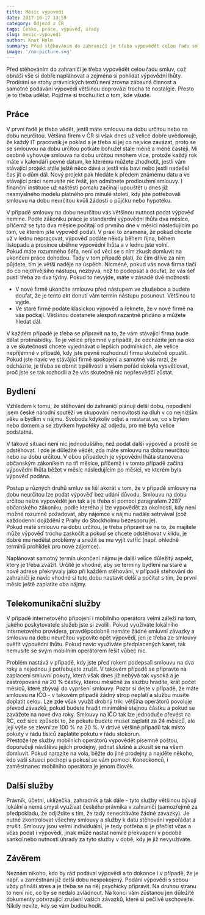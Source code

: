 ```yaml
---
title: Měsíc výpovědí
date: 2017-10-17 13:59
category: Odjezd z ČR
tags: Česko, práce, výpověď, úřady
slug: mesic-vypovedi
author: Knut Holm
summary: Před stěhováním do zahraničí je třeba vypovědět celou řadu smluv, což obnáší vše si dobře naplánovat a zejména si pohlídat výpovědní lhůty. Prodírání se stohy právnických textů není zrovna zábavná činnost a samotné podávání výpovědí většinou doprovází trocha té nostalgie. Přesto je to třeba udělat. Pojďme si trochu říct o tom, kde všude.
image: '/no-picture.svg'
---
```


Před stěhováním do zahraničí je třeba vypovědět celou řadu smluv, což obnáší vše si dobře naplánovat a zejména si pohlídat výpovědní lhůty. Prodírání se stohy právnických textů není zrovna zábavná činnost a samotné podávání výpovědí většinou doprovází trocha té nostalgie. Přesto je to třeba udělat. Pojďme si trochu říct o tom, kde všude.

## Práce
V první řadě je třeba vědět, jestli máte smlouvu na dobu určitou nebo na dobu neurčitou. Většina firem v ČR si však dnes už velice dobře uvědomuje, že každý IT pracovník je poklad a je třeba si jej co nejvíce zavázat, proto se se smlouvou na dobu určitou potkáte bohužel stále méně a méně častěji. Mi osobně vyhovuje smlouva na dobu určitou mnohem více, protože každý rok máte v kalendáři pevné datum, ke kterému můžete zhodnotit, jestli vám stávající projekt stále ještě něco dává a jestli vás baví nebo jestli nadešel čas jít o dům dál. Nový projekt pak hledáte k předem známému datu a ve stávající práci nemusíte nic řešit, jen odmítnete prodloužení smlouvy. I finanční instituce už naštěstí pomalu začínají upouštět u dnes již nesmyslného modelu platného pro minulé století, kdy jste potřebovali smlouvu na dobu neurčitou kvůli žádosti o půjčku nebo hypotéku. 

V případě smlouvy na dobu neurčitou vás většinou nutnost podat výpověď nemine. Podle zákoníku práce je standardní výpovědní lhůta dva měsíce, přičemž se tyto dva měsíce počítají od prvního dne v měsíci následujícím po tom, ve kterém jste výpověď podali. V praxi to znamená, že pokud chcete už v lednu nepracovat, výpověď podáte někdy během října, během listopadu a prosince uběhne výpovědní lhůta a v lednu jste volní.  
Pokud máte rozumného šéfa, není od věci se s ním zkusit domluvit na ukončení práce dohodou. Tady v tom případě platí, že čím dříve za ním půjdete, tím je větší naděje na úspěch. Nicméně, pokud vás nová firma tlačí do co nejdřívějšího nástupu, nezbývá, než to podepsat a doufat, že vás šéf pustí třeba za dva týdny. Pokud to nevyjde, máte v zásadě dvě možnosti:

* V nové firmě ukončíte smlouvu před nástupem ve zkušebce a budete doufat, že je tento akt donutí vám termín nástupu posunout. Většinou to vyjde.
* Ve staré firmě podáte klasickou výpověď a řeknete, že v nové firmě na vás počkají. Většinou dostanete alespoň razantně přidáno a můžete hledat dál.

V každém případě je třeba se připravit na to, že vám stávající firma bude dělat protinabídky. To je velice příjemné v případě, že odcházíte jen na oko a ve skutečnosti chcete vyjednávat o lepších podmínkách, ale velice nepříjemné v případě, kdy jste pevně rozhodnutí firmu skutečně opustit. Pokud jste navíc ve stávájící firmě spokojení a samotné vás mrzí, že odcházíte, je třeba se obrnit trpělivostí a všem pořád dokola vysvětlovat, proč jste se tak rozhodli a že vás skutečně nic nepřesvědčí zůstat.

## Bydlení
Vzhledem k tomu, že stěhování do zahraničí plánuji delší dobu, nepodlehl jsem české národní soutěži ve skupování nemovitostí na dluh v co nejnižším věku a bydlím v nájmu. Svoboda kdykoliv odjet a nestarat se, co s bytem nebo domem a se zbytkem hypotéky až odjedu, pro mě byla velice podstatná.

V takové situaci není nic jednoduššího, než podat další výpověď a prostě se odstěhovat. I zde je důležité vědět, zda máte smlouvu na dobu neurčitou nebo na dobu určitou. V obou případech je výpovědní lhůta stanovena občanským zákoníkem na tři měsíce, přičemž i v tomto případě začíná výpovědní lhůta běžet v měsíc následujícím po měsíci, ve kterém byla výpověď podána.

Postup u různých druhů smluv se liší akorát v tom, že v případě smlouvy na dobu neurčitou lze podat výpověď bez udání důvodu. Smlouvu na dobu určitou nelze vypovědět jen tak a je třeba si pomoci paragrafem 2287 občanského zákoníku, podle kterého ji lze vypovědět za okolností, kdy není možné rozumně požadovat, aby nájemce v nájmu nadále setrvával (což každodenní dojíždění z Prahy do Stockholmu bezesporu je).  
Pokud máte smlouvu na dobu určitou, je třeba připravit se na to, že majitele může výpověď trochu zaskočit a pokud se chcete odstěhovat v klidu, je dobré mu nedělat problémy a snažit se mu vyjít vstříc (např. ohledně termínů prohlídek pro nové zájemce).

Naplánovat samotný termín ukončení nájmu je další velice důležitý aspekt, který je třeba zvážit. Určitě je vhodné, aby se termíny bydlení na staré a nové adrese překrývaly jako při každém stěhování, v případě stehování do zahraničí je navíc vhodné si tuto dobu nastavit delší a počítat s tím, že první měsíc ještě zaplatíte oba nájmy. 

## Telekomunikační služby
V případě internetového připojení i mobilního operátora velmi záleží na tom, jakého poskytovatele služeb jste si zvolili. Pokud využíváte lokálního internetového providera, pravděpodobně nemáte žádné smluvní závazky a smlouvu na dobu neurčitou vypovíte opět výpovědí, jen je třeba ze smlouvy ověřit výpovědní lhůtu. Pokud navíc využíváte předplacených karet, tak nemusíte se svým mobilním operátorem řešit vůbec nic.

Problém nastává v případě, kdy jste před rokem podepsali smlouvu na dva roky a nejednou ji potřebujete zrušit. V takovém případě se připravte na zaplacení smluvní pokuty, která však dnes již nebývá tak vysoká a je zastropovaná na 20 % částky, kterou měsíčně za službu hradíte, krát počet měsíců, které zbývají do vypršení smlouvy. Pozor si dejte v případě, že máte smlouvu na IČO - v takovém případě žádný strop neplatí a službu musíte doplatit celou. Lze zde však využít drobný trik: většina operátorů povoluje převod závazků, pokud budete hradit minimálně stejnou částku a pokud se zavážete na nové dva roky. Smlouvy na IČO tak lze jednoduše převést na RČ, což sice způsobí to, že pokutu budete muset zaplatit za 24 měsíců, ale její výše se zlevní ze 100 % na 20 %. V drtivé většině případů tak místo pokuty v řádu tisíců zaplatíte pokutu v řádu stokorun.  
Přestože lze služby mobilních operátorů vypovědět písemně poštou, doporučuji návštěvu jejich prodejny, jednat slušně a zkusit se na všem domluvit. Pokud narazíte na vola, běžte do jiné prodejny a najděte někoho, kdo vaší situaci pochopí a pokusí se vám pomoci. Koneckonců, i zaměstnanec mobilního operátora je jenom člověk.

## Další služby
Právník, účetní, uklízečka, zahradník a tak dále - tyto služby většinou bývají lokální a nemá smysl využívat českého právníka v zahraničí (samozřejmě za předpokladu, že odjíždíte s tím, že tady nenecháváte žádné závazky). Je nutné zkontrolovat všechny smlouvy a služby k datu stěhování vypořádat a zrušit. Smlouvy jsou velmi individuální, je tedy potřeba si je přečíst včas a včas podat i výpovědi, jinak může nastat nemilé překvapení v podobě sankcí nebo nutnosti úhrady za tyto služby v době, kdy je již nevyužíváte.

## Závěrem
Neznám nikoho, kdo by rád podával výpovědi a to dokonce i v případě, že je např. v zaměstnání již delší dobu nespokojený. Podání výpovědi s sebou vždy přináší stres a je třeba se na něj psychicky připravit. Na druhou stranu to není nic, co by se nedalo zvládnout. Na konci vám zůstanou jen důležité dokumenty potvrzující zrušení vašich závazků, které si pečlivě uschovejte. Nikdy nevíte, kdy se vám budou hodit.
